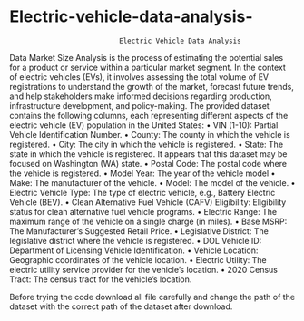 # Electric-vehicle-data-analysis-
                               Electric Vehicle Data Analysis
Data
Market Size Analysis is the process of estimating the potential sales for a product or service within a particular market segment. In the context of electric vehicles (EVs), it involves assessing the total volume of EV registrations to understand the growth of the market, forecast future trends, and help stakeholders make informed decisions regarding production, infrastructure development, and policy-making.
The provided dataset contains the following columns, each representing different aspects of the electric vehicle (EV) population in the United States:
•	VIN (1-10): Partial Vehicle Identification Number.
•	County: The county in which the vehicle is registered.
•	City: The city in which the vehicle is registered.
•	State: The state in which the vehicle is registered. It appears that this dataset may be focused on Washington (WA) state.
•	Postal Code: The postal code where the vehicle is registered.
•	Model Year: The year of the vehicle model 
•	Make: The manufacturer of the vehicle.
•	Model: The model of the vehicle.
•	Electric Vehicle Type: The type of electric vehicle, e.g., Battery Electric Vehicle (BEV).
•	Clean Alternative Fuel Vehicle (CAFV) Eligibility: Eligibility status for clean alternative fuel vehicle programs.
•	Electric Range: The maximum range of the vehicle on a single charge (in miles).
•	Base MSRP: The Manufacturer’s Suggested Retail Price.
•	Legislative District: The legislative district where the vehicle is registered.
•	DOL Vehicle ID: Department of Licensing Vehicle Identification.
•	Vehicle Location: Geographic coordinates of the vehicle location.
•	Electric Utility: The electric utility service provider for the vehicle’s location.
•	2020 Census Tract: The census tract for the vehicle’s location.

Before trying the code download all file carefully and change the path of the dataset with the correct path of the dataset after download.
